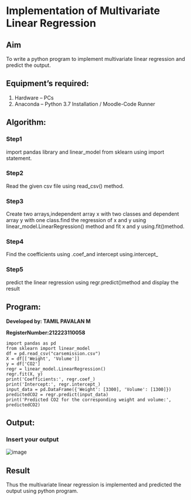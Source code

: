 # Implementation of Multivariate Linear Regression
## Aim
To write a python program to implement multivariate linear regression and predict the output.
## Equipment’s required:
1.	Hardware – PCs
2.	Anaconda – Python 3.7 Installation / Moodle-Code Runner
## Algorithm:
### Step1
import pandas library and linear_model from sklearn using import statement.

### Step2
Read the given csv file using read_csv() method.

### Step3
Create two arrays,independent array x with two classes and dependent array y with one class.find the regression of x and y using linear_model.LinearRegression() method and fit x and y using.fit()method.

### Step4
Find the coefficients using .coef_and intercept using.intercept_

### Step5
predict the linear regression using regr.predict()method and display the result

## Program:
**Developed by: TAMIL PAVALAN M**

**RegisterNumber:212223110058**
```
import pandas as pd
from sklearn import linear_model
df = pd.read_csv("carsemission.csv")
X = df[['Weight', 'Volume']]
y = df['CO2']
regr = linear_model.LinearRegression()
regr.fit(X, y)
print('Coefficients:', regr.coef_)
print('Intercept:', regr.intercept_)
input_data = pd.DataFrame({'Weight': [3300], 'Volume': [1300]})
predictedCO2 = regr.predict(input_data)
print('Predicted CO2 for the corresponding weight and volume:', predictedCO2)

```
## Output:
### Insert your output

![image](https://github.com/user-attachments/assets/2b235546-b036-4284-9470-3899b8c939e2)


## Result
Thus the multivariate linear regression is implemented and predicted the output using python program.
